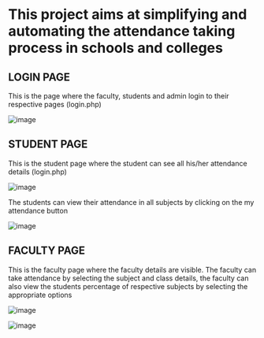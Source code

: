 <H1>This project aims at simplifying and automating the attendance taking process in schools and colleges</H1>

<H2>LOGIN PAGE</H2>
<p>This is the page where the faculty, students and admin login to their respective pages (login.php)</p>

![image](https://github.com/harsha20031019/attendance-management-system/assets/83836751/e0eafedd-85ae-41ae-8215-29d972139002)

<H2>STUDENT PAGE</H2>
<p>This is the student page where the student can see all his/her attendance details (login.php)</p>

![image](https://github.com/harsha20031019/attendance-management-system/assets/83836751/d923a2ba-4f57-4af9-87d1-291c7f1ae91e)

<p>The students can view their attendance in all subjects by clicking on the my attendance button</p>

![image](https://github.com/harsha20031019/attendance-management-system/assets/83836751/ffc8c261-4444-4769-8479-c45577a2fb98)


<H2>FACULTY PAGE</H2>
<P>This is the faculty page where the faculty details are visible. The faculty can take attendance by selecting the subject and class details, the faculty can also view the students percentage of respective subjects by selecting the appropriate options</P>

![image](https://github.com/harsha20031019/attendance-management-system/assets/83836751/f94b5995-e17c-470b-92e7-94f2b2a8704a)

![image](https://github.com/harsha20031019/attendance-management-system/assets/83836751/9fdd2c41-3a52-457d-b28d-8c7b538ec52b)



